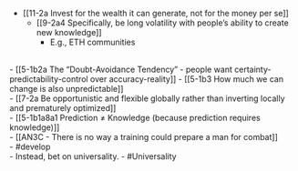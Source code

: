 - [[11-2a Invest for the wealth it can generate, not for the money per se]]
  - [[9-2a4 Specifically, be long volatility with people’s ability to create new knowledge]]
    - E.g., ETH communities
<br>
- [[5-1b2a The “Doubt-Avoidance Tendency” - people want certainty-predictability-control over accuracy-reality]]
- [[5-1b3 How much we can change is also unpredictable]]
<br>
- [[7-2a Be opportunistic and flexible globally rather than inverting locally and prematurely optimized]]
<br>
- [[5-1b1a8a1 Prediction ≠ Knowledge (because prediction requires knowledge)]]
<br>
- [[AN3C - There is no way a training could prepare a man for combat]]
<br>
- #develop
<br>
- Instead, bet on universality.
- #Universality
